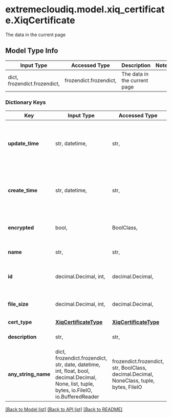 # extremecloudiq.model.xiq_certificate.XiqCertificate

The data in the current page

## Model Type Info
Input Type | Accessed Type | Description | Notes
------------ | ------------- | ------------- | -------------
dict, frozendict.frozendict,  | frozendict.frozendict,  | The data in the current page | 

### Dictionary Keys
Key | Input Type | Accessed Type | Description | Notes
------------ | ------------- | ------------- | ------------- | -------------
**update_time** | str, datetime,  | str,  | The last update time | value must conform to RFC-3339 date-time
**create_time** | str, datetime,  | str,  | The create time | value must conform to RFC-3339 date-time
**encrypted** | bool,  | BoolClass,  | The certificate encrypted or not | 
**name** | str,  | str,  | The certificate file name | 
**id** | decimal.Decimal, int,  | decimal.Decimal,  | The unique identifier | value must be a 64 bit integer
**file_size** | decimal.Decimal, int,  | decimal.Decimal,  | The certificate file size | value must be a 64 bit integer
**cert_type** | [**XiqCertificateType**](XiqCertificateType.md) | [**XiqCertificateType**](XiqCertificateType.md) |  | [optional] 
**description** | str,  | str,  | The certificate description | [optional] 
**any_string_name** | dict, frozendict.frozendict, str, date, datetime, int, float, bool, decimal.Decimal, None, list, tuple, bytes, io.FileIO, io.BufferedReader | frozendict.frozendict, str, BoolClass, decimal.Decimal, NoneClass, tuple, bytes, FileIO | any string name can be used but the value must be the correct type | [optional]

[[Back to Model list]](../../README.md#documentation-for-models) [[Back to API list]](../../README.md#documentation-for-api-endpoints) [[Back to README]](../../README.md)


